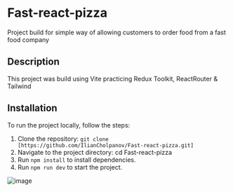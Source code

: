 # Fast-react-pizza
Project build for simple way of allowing customers to order food from a fast food company

## Description

This project was build using Vite practicing Redux Toolkit, ReactRouter & Tailwind

## Installation

To run the project locally, follow the steps:
  1. Clone the repository:  `git clone [https://github.com/IlianCholpanov/Fast-react-pizza.git]`
  2. Navigate to the project directory: cd Fast-react-pizza
  3. Run `npm install` to install dependencies.
  4. Run `npm run dev` to start the project.

![image](https://github.com/IlianCholpanov/Fast-react-pizza/assets/123170166/fb015051-3294-45d7-86fd-f187becd7dee)
